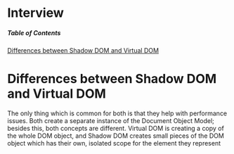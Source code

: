 # Interview

##### Table of Contents
[Differences between Shadow DOM and Virtual DOM](#differences-between-shadow-dom-and-virtuali-dom)<br>

# Differences between Shadow DOM and Virtual DOM
The only thing which is common for both is that they help with performance issues. Both create a separate instance of the Document Object Model; besides this, both concepts are different. Virtual DOM is creating a copy of the whole DOM object, and Shadow DOM creates small pieces of the DOM object which has their own, isolated scope for the element they represent
